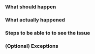 ### What should happen

### What actually happened

### Steps to be able to to see the issue

### (Optional) Exceptions

